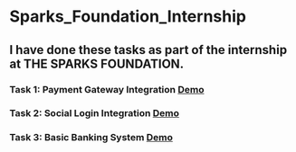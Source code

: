 # Sparks_Foundation_Internship
## I have done these tasks as part of the internship at THE SPARKS FOUNDATION.

### Task 1: Payment Gateway Integration [Demo](https://wonderful-kepler-d00fd4.netlify.app/)

### Task 2: Social Login Integration [Demo](https://socialsigninintegration.web.app/)

### Task 3: Basic Banking System  [Demo](https://kirandonsparks.000webhostapp.com/index.php)
